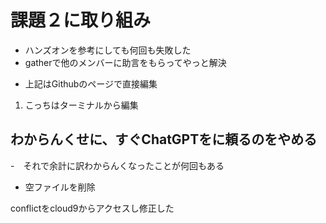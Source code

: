 # 課題２に取り組み
- ハンズオンを参考にしても何回も失敗した
- gatherで他のメンバーに助言をもらってやっと解決

* 上記はGithubのページで直接編集
1. こっちはターミナルから編集 

## わからんくせに、すぐChatGPTをに頼るのをやめる
-　それで余計に訳わからんくなったことが何回もある
- 空ファイルを削除

conflictをcloud9からアクセスし修正した

